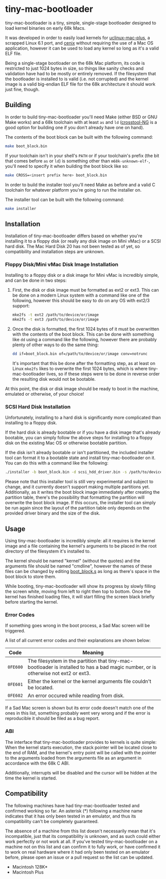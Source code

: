# tiny-mac-bootloader

tiny-mac-bootloader is a tiny, simple, single-stage bootloader designed to load kernel binaries on early 68k Macs.

It was developed in order to easily load kernels for [uclinux-mac-plus](https://github.com/notvelleda/uclinux-mac-plus), a scrapped Linux 6.1 port, and [cenix](https://github.com/notvelleda/cenix)
without requiring the use of a Mac OS application, however it can be used to load any kernel so long as it's a valid ELF file.

Being a single-stage bootloader on the 68k Mac platform, its code is restricted to just 1024 bytes in size, so things like sanity checks and validation have had to be mostly or entirely removed.
If the filesystem that the bootloader is installed to is valid (i.e. not corrupted) and the kernel image is a valid big-endian ELF file for the 68k architecture it should work just fine, though.

## Building

In order to build tiny-mac-bootloader you'll need Make (either BSD or GNU Make works) and a 68k toolchain with at least `as` and `ld`
([crosstool-NG](https://crosstool-ng.github.io/) is a good option for building one if you don't already have one on hand).

The contents of the boot block can be built with the following command:
```sh
make boot_block.bin
```

If your toolchain isn't in your shell's `PATH` or if your toolchain's prefix (the bit that comes before `as` or `ld`) is something other than `m68k-unknown-elf-`,
you'll need to specify it when building the boot block like so:
```sh
make CROSS=<insert prefix here> boot_block.bin
```

In order to build the installer tool you'll need Make as before and a valid C toolchain for whatever platform you're going to run the installer on.

The installer tool can be built with the following command:
```sh
make installer
```

## Installation

Installation of tiny-mac-bootloader differs based on whether you're installing it to a floppy disk (or really any disk image on Mini vMac) or a SCSI hard disk.
The Mac Hard Disk 20 has not been tested as of yet, so compatibility and installation steps are unknown.

### Floppy Disk/Mini vMac Disk Image Installation

Installing to a floppy disk or a disk image for Mini vMac is incredibly simple, and can be done in two steps:

1. First, the disk or disk image must be formatted as ext2 or ext3.
   This can be done on a modern Linux system with a command like one of the following, however this should be easy to do on any OS with ext2/3 support:
   
   ```sh
   mke2fs -t ext2 /path/to/device/or/image
   mke2fs -t ext3 /path/to/device/or/image
   ```
3. Once the disk is formatted, the first 1024 bytes of it must be overwritten with the contents of the boot block.
   This can be done with something like `dd` using a command like the following, however there are probably plenty of other ways to do the same thing:
   
   ```sh
   dd if=boot_block.bin of=/path/to/device/or/image conv=notrunc
   ```
   It's important that this be done after the formatting step, as at least on Linux `mke2fs` likes to overwrite the first 1024 bytes,
   which is where tiny-mac-bootloader lives, so if these steps were to be done in reverse order the resulting disk would not be bootable.

At this point, the disk or disk image should be ready to boot in the machine, emulated or otherwise, of your choice!

### SCSI Hard Disk Installation

Unfortunately, installing to a hard disk is significantly more complicated than installing to a floppy disk.

If the hard disk is already bootable or if you have a disk image that's already bootable,
you can simply follow the above steps for installing to a floppy disk on the existing Mac OS or otherwise bootable partition.

If the disk isn't already bootable or isn't partitioned, the included installer tool can format it to a bootable state and install tiny-mac-bootloader on it.
You can do this with a command like the following:
```sh
./installer -b boot_block.bin -d scsi_hdd_driver.bin -s /path/to/device/or/image
```
Please note that this installer tool is still very experimental and subject to change, and it currently doesn't support making multiple partitions yet.
Additionally, as it writes the boot block image immediately after creating the partition table, there's the possibility that formatting the partition will overwrite the boot block image.
If this occurs, the installer tool can simply be run again since the layout of the partition table only depends on the provided driver binary and the size of the disk.

## Usage

Using tiny-mac-bootloader is incredibly simple: all it requires is the kernel image and a file containing the kernel's arguments to be placed in the root directory of the filesystem it's installed to.

The kernel should be named "kernel" (without the quotes) and the arguments file should be named "cmdline",
however the names of these files can be changed by editing [boot_block.s](boot_block.s) as long as there's space in the boot block to store them.

While booting, tiny-mac-bootloader will show its progress by slowly filling the screen white, moving from left to right then top to bottom.
Once the kernel has finished loading files, it will start filling the screen black briefly before starting the kernel.

### Error Codes

If something goes wrong in the boot process, a Sad Mac screen will be triggered.

A list of all current error codes and their explanations are shown below:

| Code     | Meaning                                                                                                                            |
|----------|------------------------------------------------------------------------------------------------------------------------------------|
| `0FE600` | The filesystem in the partition that tiny-mac-bootloader is installed to has a bad magic number, or is otherwise not ext2 or ext3. |
| `0FE601` | Either the kernel or the kernel arguments file couldn't be located.                                                                |
| `0FE602` | An error occured while reading from disk.                                                                                          |

If a Sad Mac screen is shown but its error code doesn't match one of the ones in this list, something probably went very wrong and if the error is reproducible it should be filed as a bug report.

### ABI

The interface that tiny-mac-bootloader provides to kernels is quite simple: When the kernel starts execution, the stack pointer will be located close to the end of RAM,
and the kernel's entry point will be called with the pointer to the arguments loaded from the arguments file as an argument in accordance with the 68k C ABI.

Additionally, interrupts will be disabled and the cursor will be hidden at the time the kernel is started.

## Compatibility

The following machines have had tiny-mac-bootloader tested and confirmed working so far.
An asterisk (*) following a machine name indicates that it has only been tested in an emulator, and thus its compatibility can't be completely guaranteed.

The absence of a machine from this list doesn't necessarily mean that it's incompatible, just that its compatibility is unknown, and as such could either work perfectly or not work at all.
If you've tested tiny-mac-bootloader on a machine not on this list and can confirm it to fully work, or have confirmed it to work on real hardware where it had only been tested on an emulator before,
please open an issue or a pull request so the list can be updated.

- Macintosh 128K*
- Macintosh Plus
